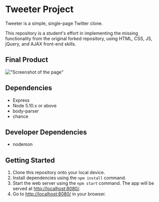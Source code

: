 # Tweeter Project

Tweeter is a simple, single-page Twitter clone.

This repository is a student's effort in implementing the missing functionality from the original forked repository, using HTML, CSS, JS, jQuery, and AJAX front-end skills.

## Final Product

!["Screenshot of the page"](https://github.com/PauloCamposFilho/tweeter/blob/master/docs/urls-index.png)

## Dependencies

- Express
- Node 5.10.x or above
- body-parser
- chance

## Developer Dependencies

- nodemon

## Getting Started
1. Clone this repository onto your local device.
2. Install dependencies using the `npm install` command.
3. Start the web server using the `npm start` command. The app will be served at <http://localhost:8080/>.
4. Go to <http://localhost:8080/> in your browser.